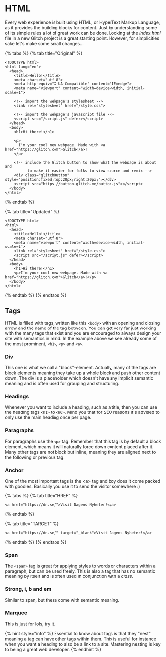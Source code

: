 # HTML

Every web experience is built using HTML, or HyperText Markup Language, as it provides the building blocks for content. Just by understanding some of its simple rules a lot of great work can be done. Looking at the _index.html_ file in a new Glitch project is a great starting point. However, for simplicities sake let's make some small changes…

{% tabs %}
{% tab title="Original" %}
```markup
<!DOCTYPE html>
<html lang="en">
  <head>
    <title>Hello!</title>
    <meta charset="utf-8">
    <meta http-equiv="X-UA-Compatible" content="IE=edge">
    <meta name="viewport" content="width=device-width, initial-scale=1">
    
    <!-- import the webpage's stylesheet -->
    <link rel="stylesheet" href="/style.css">
    
    <!-- import the webpage's javascript file -->
    <script src="/script.js" defer></script>
  </head>  
  <body>
    <h1>Hi there!</h1>
    
    <p>
      I'm your cool new webpage. Made with <a href="https://glitch.com">Glitch</a>!
    </p>

    <!-- include the Glitch button to show what the webpage is about and
          to make it easier for folks to view source and remix -->
    <div class="glitchButton" style="position:fixed;top:20px;right:20px;"></div>
    <script src="https://button.glitch.me/button.js"></script>
  </body>
</html>
```
{% endtab %}

{% tab title="Updated" %}
```markup
<!DOCTYPE html>
<html>
  <head>
    <title>Hello!</title>
    <meta charset="utf-8">
    <meta name="viewport" content="width=device-width, initial-scale=1">
    <link rel="stylesheet" href="/style.css">
    <script src="/script.js" defer></script>
  </head>  
  <body>
    <h1>Hi there!</h1>
    <p>I'm your cool new webpage. Made with <a href="https://glitch.com">Glitch</a>!</p>
  </body>
</html>

```
{% endtab %}
{% endtabs %}

## Tags

HTML is filled with tags, written like this `<body>` with an opening and closing arrow and the name of the tag between. You can get very far just working with the many tags that exist and you are encouraged to always design your site  with semantics in mind. In the example above we see already some of the most prominent, `<h1>`, `<p>` and `<a>`.

### Div

This one is what we call a "block"-element. Actually, many of the tags are block elements meaning they take up a whole block and push other content down. The div is a placeholder which doesn't have any implicit semantic meaning and is often used for grouping and structuring.

### Headings

Whenever you want to include a heading, such as a title, then you can use the heading tags `<h1>` to `<h6>`. Mind you that for SEO reasons it's advised to only use the main heading once per page.

### Paragraphs

For paragraphs use the `<p>` tag. Remember that this tag is by default a block element, which means it will naturally force down content placed after it. Many other tags are not block but inline, meaning they are aligned next to the following or previous tag.

### Anchor

One of the most important tags is the &lt;a&gt; tag and boy does it come packed with goodies. Basically you use it to send the visitor somewhere :\)

{% tabs %}
{% tab title="HREF" %}
```markup
<a href="https://dn.se/">Visit Dagens Nyheter!</a>
```
{% endtab %}

{% tab title="TARGET" %}
```markup
<a href="https://dn.se/" target="_blank">Visit Dagens Nyheter!</a>
```
{% endtab %}
{% endtabs %}

### Span

The `<span>` tag is great for applying styles to words or characters within a paragraph, but can be used freely. This is also a tag that has no semantic meaning by itself and is often used in conjunction with a _class._

### Strong, i, b and em

Similar to span, but these come with semantic meaning.

### Marquee

This is just for lols, try it.

{% hint style="info" %}
Essential to know about tags is that they "nest" meaning a tag can have other tags within them.  This is useful for instance when you want a heading to also be a link to a site. Mastering nesting is key to being a great web developer.
{% endhint %}

